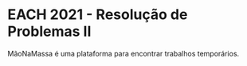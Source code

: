 # EACH 2021 - Resolução de Problemas II

MãoNaMassa é uma plataforma para encontrar trabalhos temporários.
